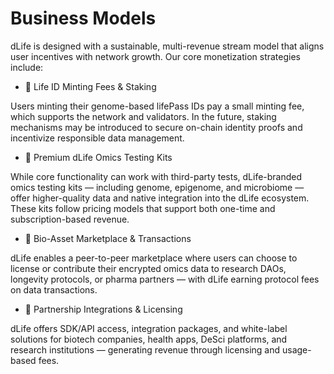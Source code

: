 # Business Models

dLife is designed with a sustainable, multi-revenue stream model that aligns user incentives with network growth. Our core monetization strategies include:

* 🧾 Life ID Minting Fees & Staking

Users minting their genome-based lifePass IDs pay a small minting fee, which supports the network and validators. In the future, staking mechanisms may be introduced to secure on-chain identity proofs and incentivize responsible data management.

* 💎 Premium dLife Omics Testing Kits

While core functionality can work with third-party tests, dLife-branded omics testing kits — including genome, epigenome, and microbiome — offer higher-quality data and native integration into the dLife ecosystem. These kits follow pricing models that support both one-time and subscription-based revenue.

* 🔁 Bio-Asset Marketplace & Transactions

dLife enables a peer-to-peer marketplace where users can choose to license or contribute their encrypted omics data to research DAOs, longevity protocols, or pharma partners — with dLife earning protocol fees on data transactions.

* 🤝 Partnership Integrations & Licensing

dLife offers SDK/API access, integration packages, and white-label solutions for biotech companies, health apps, DeSci platforms, and research institutions — generating revenue through licensing and usage-based fees.
